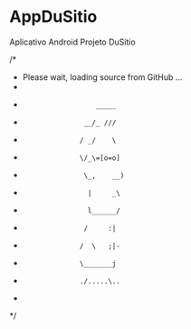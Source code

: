 # AppDuSitio
Aplicativo Android Projeto DuSítio

/*
 *    Please wait, loading source from GitHub ...
 *
 *                       _____
 *                    __/_ ///
 *                   / _/    \
 *                   \/_\=[o=o]
 *                    \_,    __)
 *                     |     _\
 *                     l______/
 *                    /     :|
 *                   /  \   ;|-
 *                   \_______j
 *                   ./.....\..
 *
 */
